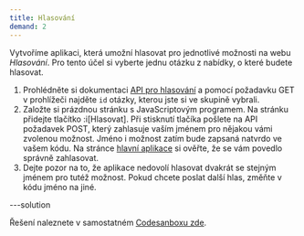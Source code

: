 ```yaml
---
title: Hlasování
demand: 2
---
```


Vytvoříme aplikaci, která umožní hlasovat pro jednotlivé možnosti na webu *Hlasování*. Pro tento účel si vyberte jednu otázku z nabídky, o které budete hlasovat.

1. Prohlédněte si dokumentaci [API pro hlasování](https://apps.kodim.cz/daweb/hlasovani/docs) a pomocí požadavku GET v prohlížeči najděte `id` otázky, kterou jste si ve skupině vybrali.
1. Založte si prázdnou stránku s JavaScriptovým programem. Na stránku přidejte tlačítko :i[Hlasovat]. Při stisknutí tlačíka pošlete na API požadavek POST, který zahlasuje vaším jménem pro nějakou vámi zvolenou možnost. Jméno i možnost zatím bude zapsaná natvrdo ve vašem kódu. Na stránce [hlavní aplikace](https://apps.kodim.cz/daweb/hlasovani) si ověřte, že se vám povedlo správně zahlasovat.
1. Dejte pozor na to, že aplikace nedovolí hlasovat dvakrát se stejným jménem pro tutéž možnost. Pokud chcete poslat další hlas, změňte v kódu jméno na jiné.

---solution

Řešení naleznete v samostatném [Codesanboxu zde](https://codesandbox.io/s/da-web-hlasovani-ryezq2?file=/index.js).
